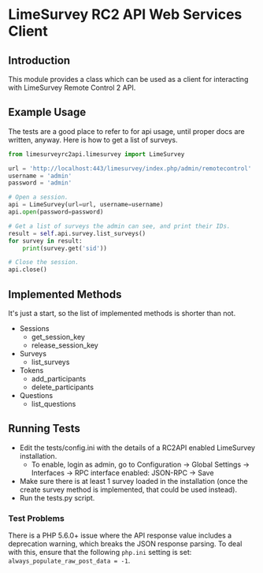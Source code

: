 # LimeSurvey RC2 API Web Services Client


## Introduction
This module provides a class which can be used as a client for interacting with LimeSurvey Remote Control 2 API.


## Example Usage
The tests are a good place to refer to for api usage, until proper docs are written, anyway. Here is how to get a list of surveys.

```python
from limesurveyrc2api.limesurvey import LimeSurvey

url = 'http://localhost:443/limesurvey/index.php/admin/remotecontrol'
username = 'admin'
password = 'admin'

# Open a session.
api = LimeSurvey(url=url, username=username)
api.open(password=password)

# Get a list of surveys the admin can see, and print their IDs.
result = self.api.survey.list_surveys()
for survey in result:
    print(survey.get('sid'))

# Close the session.
api.close()
```

## Implemented Methods
It's just a start, so the list of implemented methods is shorter than not.

- Sessions
  + get_session_key
  + release_session_key
- Surveys
  + list_surveys
- Tokens
  + add_participants
  + delete_participants
- Questions
  + list_questions


## Running Tests
- Edit the tests/config.ini with the details of a RC2API enabled LimeSurvey installation.
  - To enable, login as admin, go to Configuration -> Global Settings -> Interfaces -> RPC interface enabled: JSON-RPC -> Save
- Make sure there is at least 1 survey loaded in the installation (once the create survey method is implemented, that could be used instead).
- Run the tests.py script.


### Test Problems

There is a PHP 5.6.0+ issue where the API response value includes a deprecation warning, which breaks the JSON response parsing. To deal with this, ensure that the following `php.ini` setting is set: `always_populate_raw_post_data = -1`.